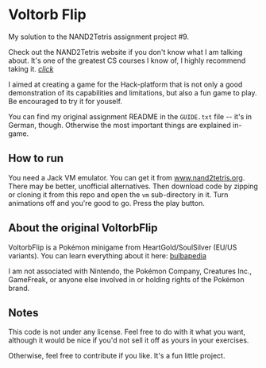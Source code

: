 # Voltorb Flip

My solution to the NAND2Tetris assignment project #9.

Check out the NAND2Tetris website if you don't know what I am talking about. It's one of the greatest CS courses I know of, I highly recommend taking it.  [*click*](www.nand2tetris.org/)

I aimed at creating a game for the Hack-platform that is not only a good demonstration of its capabilities and limitations, but also a fun game to play. Be encouraged to try it for youself.

You can find my original assignment README in the `GUIDE.txt` file -- it's in German, though. Otherwise the most important things are explained in-game.

## How to run

You need a Jack VM emulator. You can get it from www.nand2tetris.org. There may be better, unofficial alternatives. Then download code by zipping or cloning it from this repo and open the `vm` sub-directory in it. Turn animations off and you're good to go. Press the play button.

## About the original VoltorbFlip

VoltorbFlip is a Pokémon minigame from HeartGold/SoulSilver (EU/US variants). You can learn everything about it here: [bulbapedia](bulbapedia.bulbagarden.net/wiki/Voltorb_Flip)

I am not associated with Nintendo, the Pokémon Company, Creatures Inc., GameFreak, or anyone else involved in or holding rights of the Pokémon brand.

## Notes

This code is not under any license. Feel free to do with it what you want, although it would be nice if you'd not sell it off as yours in your exercises.

Otherwise, feel free to contribute if you like. It's a fun little project.
